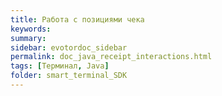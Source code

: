 ```yaml
---
title: Работа с позициями чека
keywords:
summary:
sidebar: evotordoc_sidebar
permalink: doc_java_receipt_interactions.html
tags: [Терминал, Java]
folder: smart_terminal_SDK
---
```

